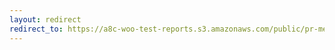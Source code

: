 ```yaml
---
layout: redirect
redirect_to: https://a8c-woo-test-reports.s3.amazonaws.com/public/pr-merge/39954/e2e/index.html
---
```

